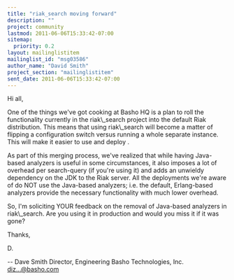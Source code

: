 ```yaml
---
title: "riak_search moving forward"
description: ""
project: community
lastmod: 2011-06-06T15:33:42-07:00
sitemap:
  priority: 0.2
layout: mailinglistitem
mailinglist_id: "msg03586"
author_name: "David Smith"
project_section: "mailinglistitem"
sent_date: 2011-06-06T15:33:42-07:00
---
```



Hi all,

One of the things we've got cooking at Basho HQ is a plan to roll the
functionality currently in the riak\\_search project into the default
Riak distribution. This means that using riak\\_search will become a
matter of flipping a configuration switch versus running a whole
separate instance. This will make it easier to use and deploy .

As part of this merging process, we've realized that while having
Java-based analyzers is useful in some circumstances, it also imposes
a lot of overhead per search-query (if you're using it) and adds an
unwieldy dependency on the JDK to the Riak server. All the deployments
we're aware of do NOT use the Java-based analyzers; i.e. the default,
Erlang-based analyzers provide the necessary functionality with much
lower overhead.

So, I'm soliciting YOUR feedback on the removal of Java-based
analyzers in riak\\_search. Are you using it in production and would you
miss it if it was gone?

Thanks,

D.

-- 
Dave Smith
Director, Engineering
Basho Technologies, Inc.
diz...@basho.com

